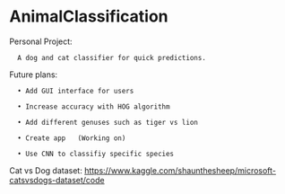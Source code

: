 # AnimalClassification

Personal Project:

      A dog and cat classifier for quick predictions. 


Future plans:

      •	Add GUI interface for users    

      •	Increase accuracy with HOG algorithm

      •	Add different genuses such as tiger vs lion

      •	Create app   (Working on)

      •	Use CNN to classifiy specific species


Cat vs Dog dataset: https://www.kaggle.com/shaunthesheep/microsoft-catsvsdogs-dataset/code
